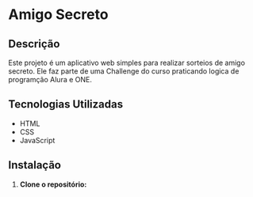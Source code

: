# Amigo Secreto

## Descrição

Este projeto é um aplicativo web simples para realizar sorteios de amigo secreto. Ele faz parte de uma Challenge do curso praticando logica de programção Alura e ONE.

## Tecnologias Utilizadas

* HTML
* CSS
* JavaScript

## Instalação

1. **Clone o repositório:**
   ```bash   git@github.com:LuisAlexandreb/Amigo-Secreto.git

